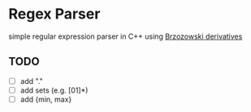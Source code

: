 # Regex Parser
simple regular expression parser in C++ using [Brzozowski derivatives](https://en.wikipedia.org/wiki/Brzozowski_derivative)

## TODO
- [ ] add "." 
- [ ] add sets (e.g. \[01\]*)
- [ ] add {min, max} 
